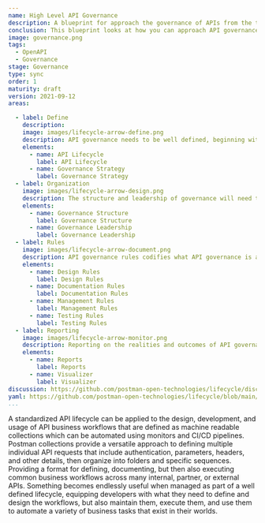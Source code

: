 ```yaml
---
name: High Level API Governance
description: A blueprint for approach the governance of APIs from the top down, establishing a higher level strategy for defining what governance is, and then helping spread guidance across teams that helps enable them to deliver more consistent APIs across a more consistent API lifecycle no matter what type of API they are delivering.
conclusion: This blueprint looks at how you can approach API governance as an organization, establishing high level strategy and practices that can be used to direct governance efforts across teams. Each element within this blueprint works to provide a simple overview of what is involved across the entire life of an API, with more detail present on the detail page for each element (if you are viewing this on the API lifecycle project site). If you are reading this via a PDF or printed version you can visit the landing page for this blueprint to access more information and view specific actions you might possibly consider taking as part of applying each element of this proposed lifecycle within your own operations. This blueprint is a living document and will continue to evolve and be added to over time based upon feedback from readers. If you have any questions, feedback, or feel like there is more information you need, feel free to jump on the Github discussion for this blueprint, or any of the individual elements present--the value this blueprint provides is actively defined by the feedback community members like you.
image: governance.png
tags:
  - OpenAPI
  - Governance
stage: Governance
type: sync
order: 1
maturity: draft
version: 2021-09-12
areas:  

  - label: Define
    description: 
    image: images/lifecycle-arrow-define.png
    description: API governance needs to be well defined, beginning with defining the overall API lifecycle, which this project is dedicated to doing, and the establishment of a formal strategy. Without properly defining of what governance is, and how it will be applied across the API lifecycle, it will never be realized. To establish API governance at the highest levels within an organization you need a well defined view of what is happening today across operations, and coherent articulation of where we should be going. This definition will not every e complete, but more of an ongoing journey for an organization to define itself.
    elements: 
      - name: API Lifecycle
        label: API Lifecycle    
      - name: Governance Strategy
        label: Governance Strategy
  - label: Organization
    image: images/lifecycle-arrow-design.png
    description: The structure and leadership of governance will need to be established for API governance to move forward at the highest levels, otherwise it will just be a low-level vision that a handful of teams are able to realize. The organization of governance needs to reflect the organization where it is being applied in order to have greatest impact. To do this, you have to invest resources, time, and people to helping organize, lead, and guide teams in learning about, understanding, applying, reporting, and providing feedback on what is working and what is not working when it comes to governance.
    elements:
      - name: Governance Structure
        label: Governance Structure
      - name: Governance Leadership
        label: Governance Leadership              
  - label: Rules
    image: images/lifecycle-arrow-document.png
    description: API governance rules codifies what API governance is as it is applied as part of the design, development and build process on the ground floor of API operations. Rules provide the benchmark for what governance is across teams, and provide an artifact that can be applied across the API lifecycle by individual designers and developers, and eventually baked into the pipelines that move API infrastructure forward. Rules should reflect what is happening on the ground today, but apply enforcement as part of a forward motion, acknowledging that legacy APIs may not always rise to the level governance an organization is moving towards.
    elements:
      - name: Design Rules
        label: Design Rules
      - name: Documentation Rules
        label: Documentation Rules     
      - name: Management Rules
        label: Management Rules              
      - name: Testing Rules
        label: Testing Rules                          
  - label: Reporting
    image: images/lifecycle-arrow-monitor.png
    description: Reporting on the realities and outcomes of API governance across the API lifecycle is needed to make it more visual and tangible for everyone involved. Reporting across governance being applied to individual APIs, groups of APIs, and overall operations can be realized as part of native platform reporting, customized, localized or in aggregate with Postman Visualizer, or made seamless with existing operations by piping data into APM and other systems to make available for reporting and visualizations via dashboards.
    elements:
      - name: Reports
        label: Reports
      - name: Visualizer
        label: Visualizer                                    
discussion: https://github.com/postman-open-technologies/lifecycle/discussions/45
yaml: https://github.com/postman-open-technologies/lifecycle/blob/main/_blueprints/low-level-governance.md
...
```

A standardized API lifecycle can be applied to the design, development, and usage of API business workflows that are defined as machine readable collections which can be automated using monitors and CI/CD pipelines. Postman collections provide a versatile approach to defining multiple individual API requests that include authentication, parameters, headers, and other details, then organize into folders and specific sequences. Providing a format for defining, documenting, but then also executing common business workflows across many internal, partner, or external APIs. Something becomes endlessly useful when managed as part of a well defined lifecycle, equipping developers with what they need to define and design the workflows, but also maintain them, execute them, and use them to automate a variety of business tasks that exist in their worlds.
